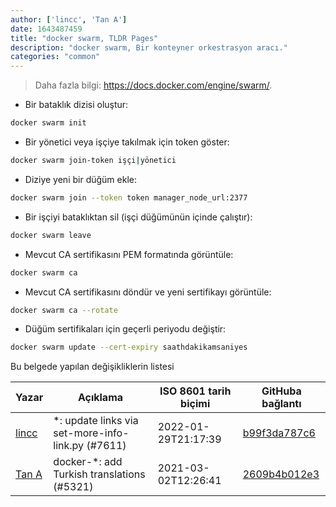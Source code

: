 ```yaml
---
author: ['lincc', 'Tan A']
date: 1643487459
title: "docker swarm, TLDR Pages"
description: "docker swarm, Bir konteyner orkestrasyon aracı."
categories: "common"
---
```

> Daha fazla bilgi: <https://docs.docker.com/engine/swarm/>.

- Bir bataklık dizisi oluştur:

```bash
docker swarm init
```

- Bir yönetici veya işçiye takılmak için token göster:

```bash
docker swarm join-token işçi|yönetici
```

- Diziye yeni bir düğüm ekle:

```bash
docker swarm join --token token manager_node_url:2377
```

- Bir işçiyi bataklıktan sil (işçi düğümünün içinde çalıştır):

```bash
docker swarm leave
```

- Mevcut CA sertifikasını PEM formatında görüntüle:

```bash
docker swarm ca
```

- Mevcut CA sertifikasını döndür ve yeni sertifikayı görüntüle:

```bash
docker swarm ca --rotate
```

- Düğüm sertifikaları için geçerli periyodu değiştir:

```bash
docker swarm update --cert-expiry saathdakikamsaniyes
```
Bu belgede yapılan değişikliklerin listesi


Yazar | Açıklama | ISO 8601 tarih biçimi | GitHuba bağlantı
------|-----|-----|-----
[lincc](mailto:46962923+blueskyson@users.noreply.github.com) | *: update links via set-more-info-link.py (#7611) | 2022-01-29T21:17:39 | [b99f3da787c6](https://github.com/tldr-pages/tldr/commit/b99f3da787c6f43a545b9cb5ebd8265b1367fbc4)
[Tan A](mailto:40173707+Yutyo@users.noreply.github.com) | docker-*: add Turkish translations (#5321) | 2021-03-02T12:26:41 | [2609b4b012e3](https://github.com/tldr-pages/tldr/commit/2609b4b012e3a528f8cc86201956fab27c7f72b2)

